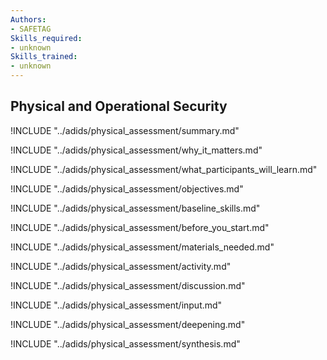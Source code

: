 ```yaml
---
Authors:
- SAFETAG
Skills_required:
- unknown
Skills_trained:
- unknown
---
```


##  Physical and Operational Security

<!-- ![](images/physical_assessment.png "") -->

!INCLUDE "../adids/physical_assessment/summary.md"

<!-- Why The Topic Matters -->

!INCLUDE "../adids/physical_assessment/why_it_matters.md"

<!--  What Participants Will Learn -->

!INCLUDE "../adids/physical_assessment/what_participants_will_learn.md"

<!-- Objectives {.sidebar} -->

!INCLUDE "../adids/physical_assessment/objectives.md"

<!-- Baseline Skills -->

!INCLUDE "../adids/physical_assessment/baseline_skills.md"

<!-- Before you Start -->

!INCLUDE "../adids/physical_assessment/before_you_start.md"

<!-- Materials Needed -->

!INCLUDE "../adids/physical_assessment/materials_needed.md"

<!--Activity {.activity} -->

!INCLUDE "../adids/physical_assessment/activity.md"

<!--Discussion -->

!INCLUDE "../adids/physical_assessment/discussion.md"

<!-- Input -->

!INCLUDE "../adids/physical_assessment/input.md"

<!-- Deepening -->

!INCLUDE "../adids/physical_assessment/deepening.md"

<!--Synthesis {.synthesis} -->

!INCLUDE "../adids/physical_assessment/synthesis.md"
